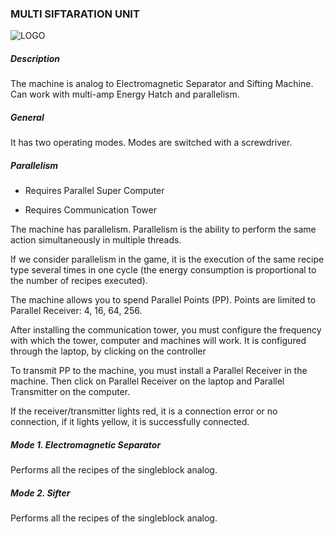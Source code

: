 ### MULTI SIFTARATION UNIT

![LOGO](https://gtimpact.space/media/gregtech/ParSift.png)

##### Description

The machine is analog to Electromagnetic Separator and Sifting Machine. Can work with multi-amp Energy Hatch and parallelism.

##### General

It has two operating modes. Modes are switched with a screwdriver.

##### Parallelism

- Requires Parallel Super Computer


- Requires Communication Tower


The machine has parallelism. Parallelism is the ability to perform the same action simultaneously in multiple threads.


If we consider parallelism in the game, it is the execution of the same recipe type several times in one cycle (the energy consumption is proportional to the number of recipes executed).

The machine allows you to spend Parallel Points (PP). Points are limited to Parallel Receiver: 4, 16, 64, 256.


After installing the communication tower, you must configure the frequency with which the tower, computer and machines will work. It is configured through the laptop, by clicking on the controller

To transmit PP to the machine, you must install a Parallel Receiver in the machine. Then click on Parallel Receiver on the laptop and Parallel Transmitter on the computer.


If the receiver/transmitter lights red, it is a connection error or no connection, if it lights yellow, it is successfully connected.

##### Mode 1. Electromagnetic Separator

Performs all the recipes of the singleblock analog.

##### Mode 2. Sifter

Performs all the recipes of the singleblock analog.

